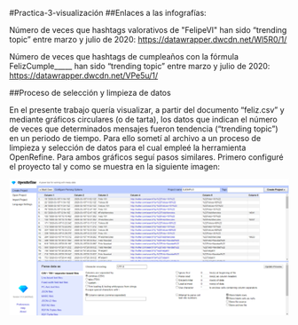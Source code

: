 #Practica-3-visualización
##Enlaces a las infografías:

Número de veces que hashtags valorativos de "FelipeVI" han sido “trending topic” entre marzo y julio de 2020: https://datawrapper.dwcdn.net/Wl5R0/1/

Número de veces que hashtags de cumpleaños con la fórmula FelizCumple_____ han sido “trending topic” entre marzo y julio de 2020: https://datawrapper.dwcdn.net/VPe5u/1/

##Proceso de selección y limpieza de datos


En el presente trabajo quería visualizar, a partir del documento “feliz.csv” y mediante gráficos circulares (o de tarta), los datos que indican el número de veces que determinados mensajes fueron tendencia (“trending topic”) en un periodo de tiempo. Para ello sometí al archivo a un proceso de limpieza y selección de datos para el cual empleé la herramienta OpenRefine.
Para ambos gráficos seguí pasos similares. Primero configuré el proyecto tal y como se muestra en la siguiente imagen:

![Imagen 1](imagenes/imagen-1-practica-3.png)

